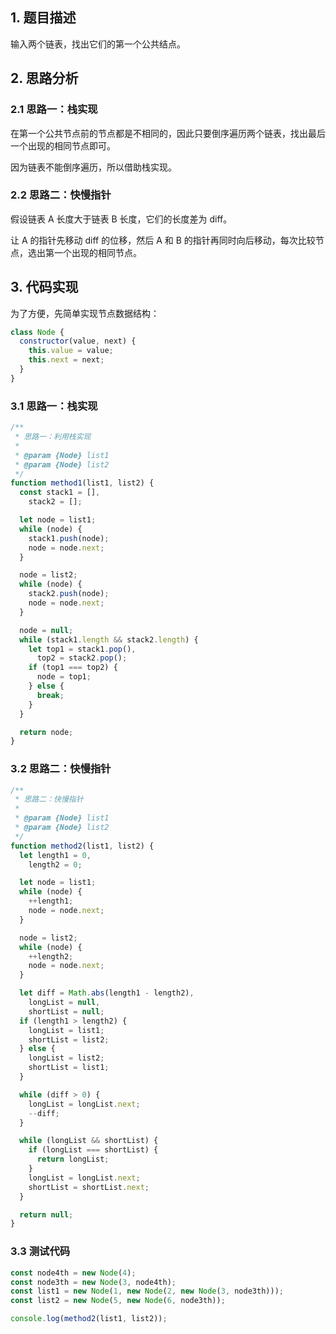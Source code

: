 ## 1. 题目描述

输入两个链表，找出它们的第一个公共结点。

## 2. 思路分析

### 2.1 思路一：栈实现

在第一个公共节点前的节点都是不相同的，因此只要倒序遍历两个链表，找出最后一个出现的相同节点即可。

因为链表不能倒序遍历，所以借助栈实现。

### 2.2 思路二：快慢指针

假设链表 A 长度大于链表 B 长度，它们的长度差为 diff。

让 A 的指针先移动 diff 的位移，然后 A 和 B 的指针再同时向后移动，每次比较节点，选出第一个出现的相同节点。

## 3. 代码实现

为了方便，先简单实现节点数据结构：

```javascript
class Node {
  constructor(value, next) {
    this.value = value;
    this.next = next;
  }
}
```

### 3.1 思路一：栈实现

```javascript
/**
 * 思路一：利用栈实现
 *
 * @param {Node} list1
 * @param {Node} list2
 */
function method1(list1, list2) {
  const stack1 = [],
    stack2 = [];

  let node = list1;
  while (node) {
    stack1.push(node);
    node = node.next;
  }

  node = list2;
  while (node) {
    stack2.push(node);
    node = node.next;
  }

  node = null;
  while (stack1.length && stack2.length) {
    let top1 = stack1.pop(),
      top2 = stack2.pop();
    if (top1 === top2) {
      node = top1;
    } else {
      break;
    }
  }

  return node;
}
```

### 3.2 思路二：快慢指针

```javascript
/**
 * 思路二：快慢指针
 *
 * @param {Node} list1
 * @param {Node} list2
 */
function method2(list1, list2) {
  let length1 = 0,
    length2 = 0;

  let node = list1;
  while (node) {
    ++length1;
    node = node.next;
  }

  node = list2;
  while (node) {
    ++length2;
    node = node.next;
  }

  let diff = Math.abs(length1 - length2),
    longList = null,
    shortList = null;
  if (length1 > length2) {
    longList = list1;
    shortList = list2;
  } else {
    longList = list2;
    shortList = list1;
  }

  while (diff > 0) {
    longList = longList.next;
    --diff;
  }

  while (longList && shortList) {
    if (longList === shortList) {
      return longList;
    }
    longList = longList.next;
    shortList = shortList.next;
  }

  return null;
}
```

### 3.3 测试代码

```javascript
const node4th = new Node(4);
const node3th = new Node(3, node4th);
const list1 = new Node(1, new Node(2, new Node(3, node3th)));
const list2 = new Node(5, new Node(6, node3th));

console.log(method2(list1, list2));
```
